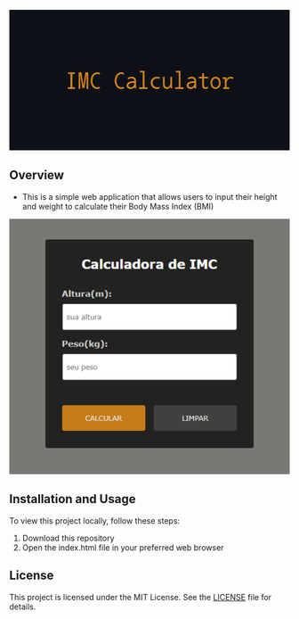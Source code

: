 <p align="center">
  <img src="img/IMC_Calculator_Banner.png" alt="IMC Calculator Banner" />
</p>

## Overview

- This is a simple web application that allows users to input their height and weight to calculate their Body Mass Index (BMI)

<p align="center">
  <img src="img/IMC_Calculator_Image.PNG" alt="IMC Calculator Image" />
</p>

## Installation and Usage

To view this project locally, follow these steps:

1. Download this repository
2. Open the index.html file in your preferred web browser

## License

This project is licensed under the MIT License. See the [LICENSE](LICENSE) file for details.
